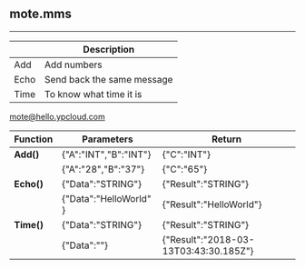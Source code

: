 ## mote.mms

---



|  | Description |
| --- | --- |
| Add | Add numbers |
| Echo | Send back the same message |
| Time | To know what time it is |

mote@hello.ypcloud.com

| Function | Parameters | Return |
| --- | --- | --- |
| **Add\(\)** | {"A":"INT","B":"INT"} | {"C":"INT"} |
|  | {"A":"28","B":"37"} | {"C":"65"} |
| **Echo\(\)** | {"Data":"STRING"} | {"Result":"STRING"} |
|  | {"Data":"HelloWorld" } | {"Result":"HelloWorld"} |
| **Time\(\)** | {"Data":"STRING"} | {"Result":"STRING"} |
|  | {"Data":""} | {"Result":"2018-03-13T03:43:30.185Z"} |



